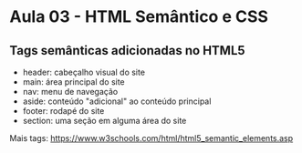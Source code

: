 # Aula 03 - HTML Semântico e CSS

## Tags semânticas adicionadas no HTML5

- header: cabeçalho visual do site
- main: área principal do site
- nav: menu de navegação
- aside: conteúdo "adicional" ao conteúdo principal
- footer: rodapé do site
- section: uma seção em alguma área do site

Mais tags: https://www.w3schools.com/html/html5_semantic_elements.asp
